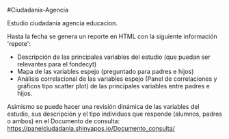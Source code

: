 #Ciudadania-Agencia

Estudio ciudadanía agencia educacion. 

Hasta la fecha se genera un reporte en HTML con la siguiente información 'repote': 

- Descripción de las principales variables del estudio (que puedan ser relevantes para el fondecyt)
- Mapa de las variables espejo (preguntado para padres e hijos)
- Análisis correlacional de las variables espejo (Panel de correlaciones y gráficos tipo scatter plot) de las principales variables entre padres e hijos.

Asimismo se puede hacer una revisión dinámica de las variables del estudio, sus descripción y el tipo individuos que responde (alumnos, padres o ambos) en el Documento de consulta:  https://panelciudadania.shinyapps.io/Documento_consulta/

